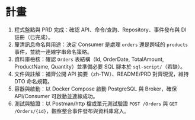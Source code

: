 # 計畫

1. 程式盤點與 PRD 完成：確認 API、命令/查詢、Repository、事件發布與 DI 註冊（已完成）。
2. 釐清訊息命名與用途：決定 Consumer 是處理 `orders` 還是跨域的 `products` 事件，並統一連線字串命名策略。
3. 資料庫檢核：確認 `Orders` 表結構（Id, OrderDate, TotalAmount, ProductName, Quantity）並準備必要 SQL 腳本於 `sql-script/`（若缺）。
4. 文件與註解：補齊公開 API 摘要（zh‑TW）、README/PRD 對齊現況，維持 DTO 命名規範。
5. 容器與啟動：以 Docker Compose 啟動 PostgreSQL 與 Broker，確保 API/Consumer 可啟動並連線成功。
6. 測試與驗證：以 Postman/http 檔或單元測試驗證 `POST /Orders` 與 `GET /Orders/{id}`，觀察整合事件發布與資料庫寫入。
